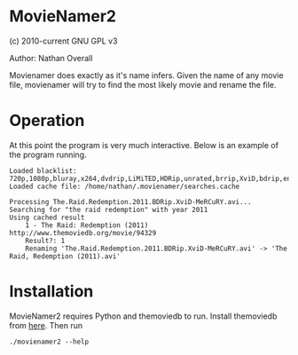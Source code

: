 # MovieNamer2 #

(c) 2010-current GNU GPL v3

Author: Nathan Overall

Movienamer does exactly as it's name infers. Given the name of any movie file,
movienamer will try to find the most likely movie and rename the file.

# Operation #
At this point the program is very much interactive. Below is an example of the
program running.

```
Loaded blacklist: 720p,1080p,bluray,x264,dvdrip,LiMiTED,HDRip,unrated,brrip,XviD,bdrip,eng,extended
Loaded cache file: /home/nathan/.movienamer/searches.cache

Processing The.Raid.Redemption.2011.BDRip.XviD-MeRCuRY.avi...
Searching for "the raid redemption" with year 2011
Using cached result
	1 - The Raid: Redemption (2011) http://www.themoviedb.org/movie/94329
	Result?: 1
	Renaming 'The.Raid.Redemption.2011.BDRip.XviD-MeRCuRY.avi' -> 'The Raid, Redemption (2011).avi'
```

# Installation #
MovieNamer2 requires Python and themoviedb to run.
Install themoviedb from [here](https://github.com/doganaydin/themoviedb).
Then run

	./movienamer2 --help

